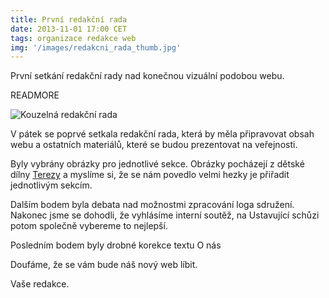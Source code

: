 ```yaml
---
title: První redakční rada
date: 2013-11-01 17:00 CET
tags: organizace redakce web
img: '/images/redakcni_rada_thumb.jpg'
---
```


První setkání redakční rady nad konečnou vizuální podobou webu.

READMORE

![Kouzelná redakční rada](/images/redakcni_rada.jpg)

V pátek se poprvé setkala redakční rada, která by měla připravovat obsah webu a ostatních materiálů, které se budou prezentovat na veřejnosti.

Byly vybrány obrázky pro jednotlivé sekce. Obrázky pocházejí z dětské dílny [Terezy](/tereza) a myslíme si, že se nám povedlo velmi hezky je přiřadit jednotlivým sekcím.

Dalším bodem byla debata nad možnostmi zpracování loga sdružení. Nakonec jsme se dohodli, že vyhlásíme interní soutěž, na Ustavující schůzi potom společně vybereme to nejlepší.

Posledním bodem byly drobné korekce textu O nás

Doufáme, že se vám bude náš nový web líbit.

Vaše redakce.
